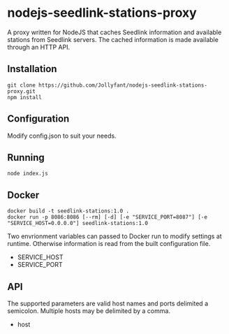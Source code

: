 # nodejs-seedlink-stations-proxy
A proxy written for NodeJS that caches Seedlink information and available stations from Seedlink servers. The cached information is made available through an HTTP API.

## Installation

    git clone https://github.com/Jollyfant/nodejs-seedlink-stations-proxy.git
    npm install

## Configuration
Modify config.json to suit your needs.

## Running

    node index.js

## Docker

    docker build -t seedlink-stations:1.0 .
    docker run -p 8086:8086 [--rm] [-d] [-e "SERVICE_PORT=8087"] [-e "SERVICE_HOST=0.0.0.0"] seedlink-stations:1.0

Two envrionment variables can passed to Docker run to modify settings at runtime. Otherwise information is read from the built configuration file.

  * SERVICE_HOST
  * SERVICE_PORT

## API
The supported parameters are valid host names and ports delimited a semicolon. Multiple hosts may be delimited by a comma.

  * host

